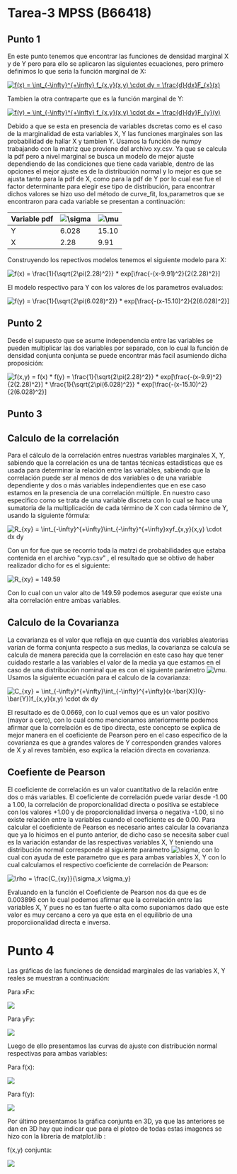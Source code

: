 # Tarea-3 MPSS (B66418)
## Punto 1
En este punto tenemos que encontrar las funciones de densidad marginal X y de Y pero para ello se aplicaron las siguientes ecuaciones, pero 
primero definimos lo que seria la función marginal de X: 

<a href="https://www.codecogs.com/eqnedit.php?latex=f(x)&space;=&space;\int_{-\infty}^{&plus;\infty}&space;f_{x,y}(x,y)&space;\cdot&space;dy&space;=&space;\frac{d}{dx}F_{x}(x)" target="_blank"><img src="https://latex.codecogs.com/svg.latex?f(x)&space;=&space;\int_{-\infty}^{&plus;\infty}&space;f_{x,y}(x,y)&space;\cdot&space;dy&space;=&space;\frac{d}{dx}F_{x}(x)" title="f(x) = \int_{-\infty}^{+\infty} f_{x,y}(x,y) \cdot dy = \frac{d}{dx}F_{x}(x)" /></a> 

Tambien la otra contraparte que es la función marginal de Y: 

<a href="https://www.codecogs.com/eqnedit.php?latex=f(y)&space;=&space;\int_{-\infty}^{&plus;\infty}&space;f_{x,y}(x,y)&space;\cdot&space;dx&space;=&space;\frac{d}{dy}F_{y}(y)" target="_blank"><img src="https://latex.codecogs.com/svg.latex?f(y)&space;=&space;\int_{-\infty}^{&plus;\infty}&space;f_{x,y}(x,y)&space;\cdot&space;dx&space;=&space;\frac{d}{dy}F_{y}(y)" title="f(y) = \int_{-\infty}^{+\infty} f_{x,y}(x,y) \cdot dx = \frac{d}{dy}F_{y}(y)" /></a>

Debido a que se esta en presencia de variables dscretas como es el caso de la marginalidad de esta variables X, Y las funciones marginales son las probabilidad de hallar X y tambien Y. Usamos la función de numpy trabajando con la matriz que proviene del archivo xy.csv. Ya que se calcula la pdf pero a nivel marginal se busca un modelo de mejor ajuste dependiendo de las condiciones que tiene cada variable, dentro de las opciones el mejor ajuste es de la distribución normal y lo mejor es que se ajusta tanto para la pdf de X, como para la pdf de Y por lo cual ese fue el factor determinante para elegir ese tipo de distribución, para encontrar dichos valores se hizo uso del método de curve_fit, los,parametros que se encontraron para cada variable se presentan a continuación:

|Variable pdf|<img src="https://latex.codecogs.com/gif.latex?\mu" title="\sigma" />|<img src="https://latex.codecogs.com/gif.latex?\sigma" title="\mu" />|
|---|---|---|
|Y|6.028|15.10|
|X|2.28|9.91|

Construyendo los repectivos modelos tenemos el siguiente modelo para X:

<img src="https://latex.codecogs.com/gif.latex?f(x)&space;=&space;\frac{1}{\sqrt{2\pi(2.28)^2}}&space;*&space;exp[\frac{-(x-9.91)^2}{2(2.28)^2}]" title="f(x) = \frac{1}{\sqrt{2\pi(2.28)^2}} * exp[\frac{-(x-9.91)^2}{2(2.28)^2}]" />

El modelo respectivo para Y con los valores de los parametros evaluados:

<img src="https://latex.codecogs.com/gif.latex?f(y)&space;=&space;\frac{1}{\sqrt{2\pi(6.028)^2}}&space;*&space;exp[\frac{-(x-15.10)^2}{2(6.028)^2}]" title="f(y) = \frac{1}{\sqrt{2\pi(6.028)^2}} * exp[\frac{-(x-15.10)^2}{2(6.028)^2}]" />

## Punto 2
Desde el supuesto que se asume independencia entre las variables se pueden multiplicar las dos variables por separado, con lo cual la función de densidad conjunta conjunta se puede encontrar más facil asumiendo dicha proposición:

<img src="https://latex.codecogs.com/gif.latex?f(x,y)&space;=&space;f(x)&space;*&space;f(y)&space;=&space;\frac{1}{\sqrt{2\pi(2.28)^2}}&space;*&space;exp[\frac{-(x-9.91)^2}{2(2.28)^2}]&space;*&space;\frac{1}{\sqrt{2\pi(6.028)^2}}&space;*&space;exp[\frac{-(x-15.10)^2}{2(6.028)^2}]" title="f(x,y) = f(x) * f(y) = \frac{1}{\sqrt{2\pi(2.28)^2}} * exp[\frac{-(x-9.9)^2}{2(2.28)^2}] * \frac{1}{\sqrt{2\pi(6.028)^2}} * exp[\frac{-(x-15.10)^2}{2(6.028)^2}]" />

## Punto 3
## Calculo de la correlación
Para el cálculo de la correlación entres nuestras variables marginales X, Y, sabiendo que la correlación es una de tantas técnicas estadisticas que es usada para determinar la relación entre las variables, sabiendo que la correlación puede ser al menos de dos variables o de una variable dependiente y dos o más variables independientes que en ese caso estamos en la presencia de una correlación múltiple. En nuestro caso especifico como se trata de una variable discreta con lo cual se hace una sumatoria de la multiplicación de cada término de X con cada término de Y, usando la siguiente fórmula:

<img src="https://latex.codecogs.com/gif.latex?R_{xy}&space;=&space;\int_{-\infty}^{&plus;\infty}\int_{-\infty}^{&plus;\infty}xyf_{x,y}(x,y)&space;\cdot&space;dx&space;dy" title="R_{xy} = \int_{-\infty}^{+\infty}\int_{-\infty}^{+\infty}xyf_{x,y}(x,y) \cdot dx dy" />


Con un for fue que se recorrio toda la matrzi de probabilidades que estaba contenida en el archivo "xyp.csv" , el resultado que se obtivo de haber realizador dicho for es el siguiente: 

<img src="https://latex.codecogs.com/gif.latex?\inline&space;R_{xy}&space;=&space;149.59" title="R_{xy} = 149.59" />

Con lo cual con un valor alto de 149.59 podemos asegurar que existe una alta correlación entre ambas variables.

## Calculo de la Covarianza
La covarianza es el valor que refleja en que cuantía dos variables aleatorias varían de forma conjunta respecto a sus medias, la covarianza se calcula se calcula de manera parecida que la correlación en este caso hay que tener cuidado restarle a las variables el valor de la media ya que estamos en el caso de una distribución nominal que es con el siguiente parámetro  <img src="https://latex.codecogs.com/gif.latex?\mu" title="\mu" />. Usamos la siguiente ecuación para el calculo de la covarianza:

<img src="https://latex.codecogs.com/gif.latex?C_{xy}&space;=&space;\int_{-\infty}^{&plus;\infty}\int_{-\infty}^{&plus;\infty}(x-\bar{X})(y-\bar{Y})f_{x,y}(x,y)&space;\cdot&space;dx&space;dy" title="C_{xy} = \int_{-\infty}^{+\infty}\int_{-\infty}^{+\infty}(x-\bar{X})(y-\bar{Y})f_{x,y}(x,y) \cdot dx dy" />

El resultado es de 0.0669, con lo cual vemos que es un valor positivo (mayor a cero), con lo cual como mencionamos anteriormente podemos afirmar que la correlación es de tipo directa, este concepto se explica de mejor manera en el coeficiente de Pearson pero en el caso especifico de la covarianza es que a grandes valores de Y corresponden grandes valores de X y al reves también, eso explica la relación directa en covarianza.



## Coefiente de Pearson
El coeficiente de correlación es un valor cuantitativo de la relación entre dos o más variables. El coeficiente de correlación puede variar desde -1.00 a 1.00, la correlación de proporcionalidad directa o positiva se establece con los valores +1.00 y de proporcionalidad inversa o negativa -1.00, si no existe relación entre la variables cuando el coeficiente es de 0.00. Para calcular el coeficiente de Pearson es necesario antes calcular la covarianza que ya lo hicimos en el punto anterior, de dicho caso se necesita saber cual es la variación estandar  de las respectivas variables X, Y teniendo una distribución normal corresponde al siguiente parámetro <img src="https://latex.codecogs.com/gif.latex?\sigma" title="\sigma" />, con lo cual con ayuda de este parametro que es para ambas variables X, Y con lo cual calculamos el respectivo coeficiente de correlación de Pearson: 

<img src="https://latex.codecogs.com/gif.latex?\rho&space;=&space;\frac{C_{xy}}{\sigma_x&space;\sigma_y}" title="\rho = \frac{C_{xy}}{\sigma_x \sigma_y}" />

Evaluando en la función el Coeficiente de Pearson nos da que es de 0.003896 con lo cual podemos afirmar que la correlación entre las variables X, Y pues no es tan fuerte o alta como suponiamos dado que este valor es muy cercano a cero ya que esta en el equilibrio de una proporciionalidad directa e inversa. 

# Punto 4 
Las  gráficas de las funciones de densidad marginales de las variables X, Y reales se muestran a continuación: 

Para xFx:

![](https://github.com/javiersaca17/Tarea-3/blob/master/xfx_pdf%20real.png)

Para yFy:

![](https://github.com/javiersaca17/Tarea-3/blob/master/yfy_pdf%20real.png)

Luego de ello presentamos las curvas de ajuste con distribución normal respectivas para ambas variables:

Para f(x):

![](https://github.com/javiersaca17/Tarea-3/blob/master/f(x)_pdf%20con%20ajuste.png)

Para f(y):

![](https://github.com/javiersaca17/Tarea-3/blob/master/f(y)_pdf%20con%20ajuste.png)

Por último presentamos la gráfica conjunta en 3D, ya que las anteriores se dan en 3D hay que indicar que para el ploteo de todas estas imagenes se hizo con la librería de matplot.lib : 

f(x,y) conjunta: 

![](https://github.com/javiersaca17/Tarea-3/blob/master/f(x%2Cy)_pdf%20conjunta.png)



